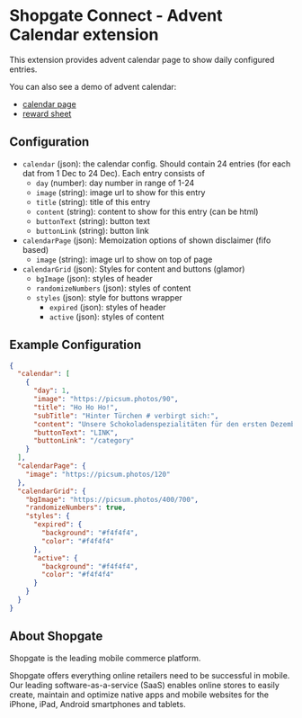 # Shopgate Connect - Advent Calendar extension

This extension provides advent calendar page to show daily configured entries. 

You can also see a demo of advent calendar:
- [calendar page](./demo/page.png)
- [reward sheet](./demo/reward.png)

## Configuration

- `calendar` (json): the calendar config. Should contain 24 entries (for each dat from 1 Dec to 24 Dec). Each entry consists of
    - `day` (number): day number in range of 1-24
    - `image` (string): image url to show for this entry
    - `title` (string): title of this entry
    - `content` (string): content to show for this entry (can be html)
    - `buttonText` (string): button text
    - `buttonLink` (string): button link
- `calendarPage` (json): Memoization options of shown disclaimer (fifo based)
    - `image` (string): image url to show on top of page
- `calendarGrid` (json): Styles for content and buttons (glamor)
    - `bgImage` (json): styles of header
    - `randomizeNumbers` (json): styles of content
    - `styles` (json): style for buttons wrapper
        - `expired` (json): styles of header
        - `active` (json): styles of content

## Example Configuration

```json
{
  "calendar": [
    {
      "day": 1,
      "image": "https://picsum.photos/90",
      "title": "Ho Ho Ho!",
      "subTitle": "Hinter Türchen # verbirgt sich:",
      "content": "Unsere Schokoladenspezialitäten für den ersten Dezember. Wir wünschen euch einen guten Start in die Weihnachtszeit",
      "buttonText": "LINK",
      "buttonLink": "/category"
    }
  ],
  "calendarPage": {
    "image": "https://picsum.photos/120"
  },
  "calendarGrid": {
    "bgImage": "https://picsum.photos/400/700",
    "randomizeNumbers": true,
    "styles": {
      "expired": {
        "background": "#f4f4f4",
        "color": "#f4f4f4"
      },
      "active": {
        "background": "#f4f4f4",
        "color": "#f4f4f4"
      }
    }
  }
}
```

## About Shopgate

Shopgate is the leading mobile commerce platform.

Shopgate offers everything online retailers need to be successful in mobile. Our leading
software-as-a-service (SaaS) enables online stores to easily create, maintain and optimize native
apps and mobile websites for the iPhone, iPad, Android smartphones and tablets.
